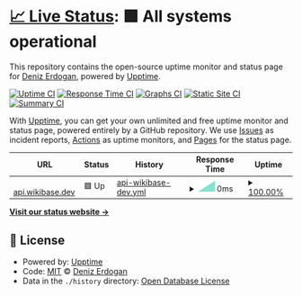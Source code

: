 # [📈 Live Status](https://deer-wmde.github.io/wikibase-dev-uptime): <!--live status--> **🟩 All systems operational**

This repository contains the open-source uptime monitor and status page for [Deniz Erdogan](https://deer-wmde.github.io/wikibase-dev-uptime), powered by [Upptime](https://github.com/upptime/upptime).

[![Uptime CI](https://github.com/deer-wmde/wikibase-dev-uptime/workflows/Uptime%20CI/badge.svg)](https://github.com/deer-wmde/wikibase-dev-uptime/actions?query=workflow%3A%22Uptime+CI%22)
[![Response Time CI](https://github.com/deer-wmde/wikibase-dev-uptime/workflows/Response%20Time%20CI/badge.svg)](https://github.com/deer-wmde/wikibase-dev-uptime/actions?query=workflow%3A%22Response+Time+CI%22)
[![Graphs CI](https://github.com/deer-wmde/wikibase-dev-uptime/workflows/Graphs%20CI/badge.svg)](https://github.com/deer-wmde/wikibase-dev-uptime/actions?query=workflow%3A%22Graphs+CI%22)
[![Static Site CI](https://github.com/deer-wmde/wikibase-dev-uptime/workflows/Static%20Site%20CI/badge.svg)](https://github.com/deer-wmde/wikibase-dev-uptime/actions?query=workflow%3A%22Static+Site+CI%22)
[![Summary CI](https://github.com/deer-wmde/wikibase-dev-uptime/workflows/Summary%20CI/badge.svg)](https://github.com/deer-wmde/wikibase-dev-uptime/actions?query=workflow%3A%22Summary+CI%22)

With [Upptime](https://upptime.js.org), you can get your own unlimited and free uptime monitor and status page, powered entirely by a GitHub repository. We use [Issues](https://github.com/deer-wmde/wikibase-dev-uptime/issues) as incident reports, [Actions](https://github.com/deer-wmde/wikibase-dev-uptime/actions) as uptime monitors, and [Pages](https://deer-wmde.github.io/wikibase-dev-uptime) for the status page.

<!--start: status pages-->
<!-- This summary is generated by Upptime (https://github.com/upptime/upptime) -->
<!-- Do not edit this manually, your changes will be overwritten -->
<!-- prettier-ignore -->
| URL | Status | History | Response Time | Uptime |
| --- | ------ | ------- | ------------- | ------ |
| <img alt="" src="https://icons.duckduckgo.com/ip3/api.wikibase.dev.ico" height="13"> [api.wikibase.dev](https://api.wikibase.dev/healthz) | 🟩 Up | [api-wikibase-dev.yml](https://github.com/deer-wmde/wikibase-dev-uptime/commits/HEAD/history/api-wikibase-dev.yml) | <details><summary><img alt="Response time graph" src="./graphs/api-wikibase-dev/response-time-week.png" height="20"> 0ms</summary><br><a href="https://deer-wmde.github.io/wikibase-dev-uptime/history/api-wikibase-dev"><img alt="Response time 0" src="https://img.shields.io/endpoint?url=https%3A%2F%2Fraw.githubusercontent.com%2Fdeer-wmde%2Fwikibase-dev-uptime%2FHEAD%2Fapi%2Fapi-wikibase-dev%2Fresponse-time.json"></a><br><a href="https://deer-wmde.github.io/wikibase-dev-uptime/history/api-wikibase-dev"><img alt="24-hour response time 0" src="https://img.shields.io/endpoint?url=https%3A%2F%2Fraw.githubusercontent.com%2Fdeer-wmde%2Fwikibase-dev-uptime%2FHEAD%2Fapi%2Fapi-wikibase-dev%2Fresponse-time-day.json"></a><br><a href="https://deer-wmde.github.io/wikibase-dev-uptime/history/api-wikibase-dev"><img alt="7-day response time 0" src="https://img.shields.io/endpoint?url=https%3A%2F%2Fraw.githubusercontent.com%2Fdeer-wmde%2Fwikibase-dev-uptime%2FHEAD%2Fapi%2Fapi-wikibase-dev%2Fresponse-time-week.json"></a><br><a href="https://deer-wmde.github.io/wikibase-dev-uptime/history/api-wikibase-dev"><img alt="30-day response time 0" src="https://img.shields.io/endpoint?url=https%3A%2F%2Fraw.githubusercontent.com%2Fdeer-wmde%2Fwikibase-dev-uptime%2FHEAD%2Fapi%2Fapi-wikibase-dev%2Fresponse-time-month.json"></a><br><a href="https://deer-wmde.github.io/wikibase-dev-uptime/history/api-wikibase-dev"><img alt="1-year response time 0" src="https://img.shields.io/endpoint?url=https%3A%2F%2Fraw.githubusercontent.com%2Fdeer-wmde%2Fwikibase-dev-uptime%2FHEAD%2Fapi%2Fapi-wikibase-dev%2Fresponse-time-year.json"></a></details> | <details><summary><a href="https://deer-wmde.github.io/wikibase-dev-uptime/history/api-wikibase-dev">100.00%</a></summary><a href="https://deer-wmde.github.io/wikibase-dev-uptime/history/api-wikibase-dev"><img alt="All-time uptime 100.00%" src="https://img.shields.io/endpoint?url=https%3A%2F%2Fraw.githubusercontent.com%2Fdeer-wmde%2Fwikibase-dev-uptime%2FHEAD%2Fapi%2Fapi-wikibase-dev%2Fuptime.json"></a><br><a href="https://deer-wmde.github.io/wikibase-dev-uptime/history/api-wikibase-dev"><img alt="24-hour uptime 100.00%" src="https://img.shields.io/endpoint?url=https%3A%2F%2Fraw.githubusercontent.com%2Fdeer-wmde%2Fwikibase-dev-uptime%2FHEAD%2Fapi%2Fapi-wikibase-dev%2Fuptime-day.json"></a><br><a href="https://deer-wmde.github.io/wikibase-dev-uptime/history/api-wikibase-dev"><img alt="7-day uptime 100.00%" src="https://img.shields.io/endpoint?url=https%3A%2F%2Fraw.githubusercontent.com%2Fdeer-wmde%2Fwikibase-dev-uptime%2FHEAD%2Fapi%2Fapi-wikibase-dev%2Fuptime-week.json"></a><br><a href="https://deer-wmde.github.io/wikibase-dev-uptime/history/api-wikibase-dev"><img alt="30-day uptime 100.00%" src="https://img.shields.io/endpoint?url=https%3A%2F%2Fraw.githubusercontent.com%2Fdeer-wmde%2Fwikibase-dev-uptime%2FHEAD%2Fapi%2Fapi-wikibase-dev%2Fuptime-month.json"></a><br><a href="https://deer-wmde.github.io/wikibase-dev-uptime/history/api-wikibase-dev"><img alt="1-year uptime 100.00%" src="https://img.shields.io/endpoint?url=https%3A%2F%2Fraw.githubusercontent.com%2Fdeer-wmde%2Fwikibase-dev-uptime%2FHEAD%2Fapi%2Fapi-wikibase-dev%2Fuptime-year.json"></a></details>

<!--end: status pages-->

[**Visit our status website →**](https://deer-wmde.github.io/wikibase-dev-uptime)

## 📄 License

- Powered by: [Upptime](https://github.com/upptime/upptime)
- Code: [MIT](./LICENSE) © [Deniz Erdogan](https://deer-wmde.github.io/wikibase-dev-uptime)
- Data in the `./history` directory: [Open Database License](https://opendatacommons.org/licenses/odbl/1-0/)
